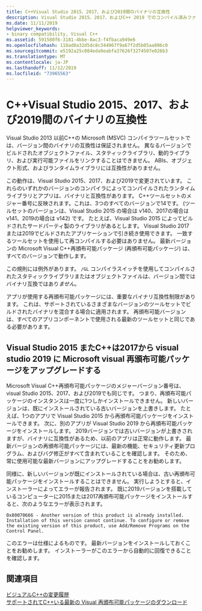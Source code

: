 ```yaml
---
title: C++Visual Studio 2015、2017、および2019間のバイナリの互換性
description: Visual Studio 2015、2017、およびC++ 2019 でのコンパイル済みファイル間のバイナリ互換性のしくみについて説明します。 Microsoft Visual C++再頒布可能パッケージの1つは、3つのバージョンすべてに対応しています。
ms.date: 11/11/2019
helpviewer_keywords:
- binary compatibility, Visual C++
ms.assetid: 591580f6-3181-4bbe-8ac3-f4fbaca949e6
ms.openlocfilehash: 118ad0a32d5dc8c344967f9a67f2d5b05aa806c0
ms.sourcegitcommit: e5192a25c084eda9eabfa37626f3274507e026b3
ms.translationtype: MT
ms.contentlocale: ja-JP
ms.lasthandoff: 11/12/2019
ms.locfileid: "73965563"
---
```

# <a name="c-binary-compatibility-between-visual-studio-2015-2017-and-2019"></a>C++Visual Studio 2015、2017、および2019間のバイナリの互換性

Visual Studio 2013 以前C++の Microsoft (MSVC) コンパイラツールセットでは、バージョン間のバイナリの互換性は保証されません。 異なるバージョンでビルドされたオブジェクトファイル、スタティックライブラリ、動的ライブラリ、および実行可能ファイルをリンクすることはできません。 ABIs、オブジェクト形式、およびランタイムライブラリには互換性がありません。

この動作は、Visual Studio 2015、2017、および2019で変更されています。 これらのいずれかのバージョンのコンパイラによってコンパイルされたランタイムライブラリとアプリは、バイナリと互換性があります。 C++ツールセットのメジャー番号に反映されます。これは、3つのすべてのバージョンで14です。 (ツールセットのバージョンは、Visual Studio 2015 の場合は v140、2017の場合は v141、2019の場合は v142) です。 たとえば、Visual Studio 2015 によってビルドされたサードパーティ製のライブラリがあるとします。 Visual Studio 2017 または2019でビルドされたアプリケーションで引き続き使用できます。 一致するツールセットを使用して再コンパイルする必要はありません。 最新バージョンの Microsoft Visual C++再頒布可能パッケージ (再頒布可能パッケージ) は、すべてのバージョンで動作します。

この規則には例外があります。 `/GL` コンパイラスイッチを使用してコンパイルされたスタティックライブラリまたはオブジェクトファイルは、バージョン間ではバイナリ互換ではあり*ません*。

アプリが使用する再頒布可能パッケージには、重要なバイナリ互換性制限があります。 これは、サポートされているさまざまなバージョンのツールセットでビルドされたバイナリを混合する場合に適用されます。 再頒布可能バージョンは、すべてのアプリコンポーネントで使用される最新のツールセットと同じである必要があります。

## <a name="upgrade-the-microsoft-visual-c-redistributable-from-visual-studio-2015-or-2017-to-visual-studio-2019"></a>Visual Studio 2015 またC++は2017から visual studio 2019 に Microsoft visual 再頒布可能パッケージをアップグレードする

Microsoft Visual C++再頒布可能パッケージのメジャーバージョン番号は、visual Studio 2015、2017、および2019でも同じです。 つまり、再頒布可能パッケージのインスタンスは一度に1つしかインストールできません。 新しいバージョンは、既にインストールされている古いバージョンを上書きします。 たとえば、1つのアプリで Visual Studio 2015 から再頒布可能パッケージをインストールできます。 次に、別のアプリが Visual Studio 2019 から再頒布可能パッケージをインストールします。 2019バージョンでは古いバージョンが上書きされますが、バイナリに互換性があるため、以前のアプリは正常に動作します。 最新バージョンの再頒布可能パッケージには、最新の機能、セキュリティ更新プログラム、およびバグ修正がすべて含まれていることを確認します。 そのため、常に使用可能な最新バージョンにアップグレードすることをお勧めします。

同様に、新しいバージョンが既にインストールされている場合は、古い再頒布可能パッケージをインストールすることはできません。 実行しようとすると、インストーラーによってエラーが報告されます。 既に2019バージョンを搭載しているコンピューターに2015または2017再頒布可能パッケージをインストールすると、次のようなエラーが表示されます。

```Output
0x80070666 - Another version of this product is already installed. Installation of this version cannot continue. To configure or remove the existing version of this product, use Add/Remove Programs on the Control Panel.
```

このエラーは仕様によるものです。 最新バージョンをインストールしておくことをお勧めします。 インストーラーがこのエラーから自動的に回復できることを確認します。

## <a name="see-also"></a>関連項目

[ビジュアルC++の変更履歴](../porting/visual-cpp-change-history-2003-2015.md)\
[サポートされてC++いる最新の Visual 再頒布可能パッケージのダウンロード](https://support.microsoft.com/help/2977003/the-latest-supported-visual-c-downloads)
